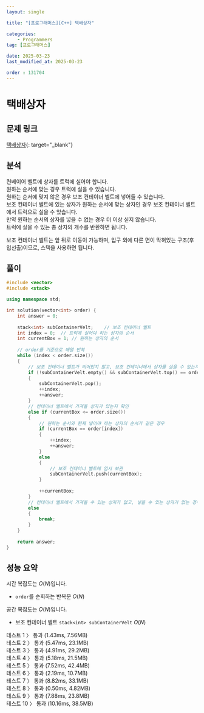 ```yaml
---
layout: single

title: "[프로그래머스][C++] 택배상자"

categories:
    - Programmers
tag: [프로그래머스]

date: 2025-03-23
last_modified_at: 2025-03-23

order : 131704
---
```


# 택배상자

## 문제 링크

[택배상자](https://school.programmers.co.kr/learn/courses/30/lessons/131704){: target="_blank"}

## 분석

컨베이어 벨트에 상자를 트럭에 실어야 합니다.  
원하는 순서에 맞는 경우 트럭에 실을 수 있습니다.  
원하는 순서에 맞지 않은 경우 보조 컨테이너 벨트에 넣어둘 수 있습니다.  
보조 컨테이너 벨트에 있는 상자가 원하는 순서에 맞는 상자인 경우 보조 컨테이너 벨트에서 트럭으로 실을 수 있습니다.  
만약 원하는 순서의 상자를 넣을 수 없는 경우 더 이상 싣지 않습니다.  
트럭에 실을 수 있는 총 상자의 개수를 반환하면 됩니다.

보조 컨테이너 벨트는 앞 뒤로 이동이 가능하며, 입구 외에 다른 면이 막혀있는 구조(후입선출)이므로, 스택을 사용하면 됩니다.

## 풀이

```cpp
#include <vector>
#include <stack>

using namespace std;

int solution(vector<int> order) {
    int answer = 0;
    
    stack<int> subContainerVelt;    // 보조 컨테이너 벨트
    int index = 0;  // 트럭에 실어야 하는 상자의 순서
    int currentBox = 1; // 원하는 상자의 순서
    
    // order를 기준으로 배열 반복
    while (index < order.size())
    {
        // 보조 컨테이너 벨트가 비어있지 않고, 보조 컨테이너에서 상자를 실을 수 있는지 확인
        if (!subContainerVelt.empty() && subContainerVelt.top() == order[index])
        {
            subContainerVelt.pop();
            ++index;
            ++answer;
        }
        // 컨테이너 벨트에서 가져올 상자가 있는지 확인
        else if (currentBox <= order.size())
        {
            // 원하는 순서와 현재 넣어야 하는 상자의 순서가 같은 경우
            if (currentBox == order[index])
            {
                ++index;
                ++answer;
            }
            else
            {
                // 보조 컨테이너 벨트에 임시 보관
                subContainerVelt.push(currentBox);
            }
            
            ++currentBox;
        }
        // 컨테이너 벨트에서 가져올 수 있는 상자가 없고, 넣을 수 있는 상자가 없는 경우 반복문 종료
        else
        {
            break;
        }
    }
    
    return answer;
}
```

## 성능 요약

시간 복잡도는 $O(N)$입니다.

- `order`를 순회하는 반복문 $O(N)$

공간 복잡도는 $O(N)$입니다.

- 보조 컨테이너 벨트 `stack<int> subContainerVelt` $O(N)$

테스트 1 〉 통과 (1.43ms, 7.56MB)  
테스트 2 〉 통과 (5.47ms, 23.1MB)  
테스트 3 〉 통과 (4.91ms, 29.2MB)  
테스트 4 〉 통과 (5.18ms, 21.5MB)  
테스트 5 〉 통과 (7.52ms, 42.4MB)  
테스트 6 〉 통과 (2.19ms, 10.7MB)  
테스트 7 〉 통과 (8.82ms, 33.1MB)  
테스트 8 〉 통과 (0.50ms, 4.82MB)  
테스트 9 〉 통과 (7.88ms, 23.8MB)  
테스트 10 〉 통과 (10.16ms, 38.5MB)  